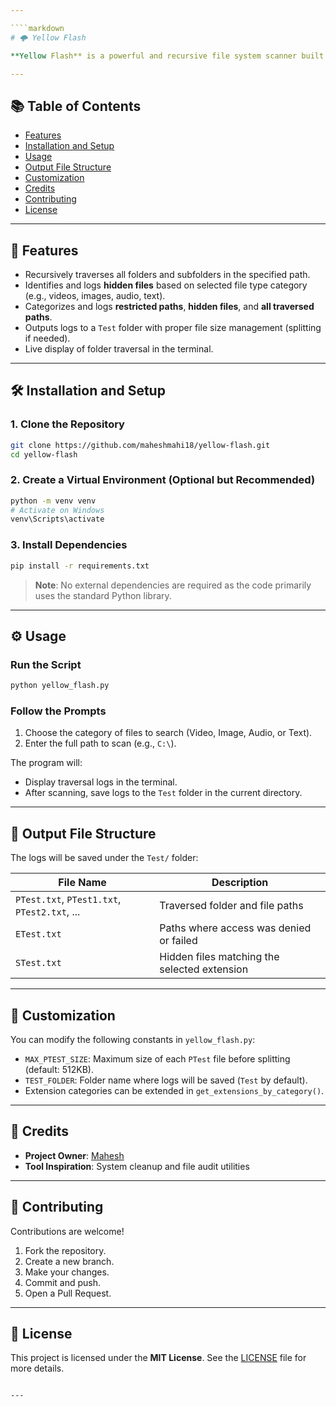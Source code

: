 ```yaml
---

````markdown
# 🌩️ Yellow Flash

**Yellow Flash** is a powerful and recursive file system scanner built in Python. It traverses all folders and subfolders from a given path, logs traversal steps, detects **hidden files**, and handles **access-restricted directories**. The logs are categorized and saved after the scan into organized text files.

---
```


## 📚 Table of Contents

- [Features](#features)  
- [Installation and Setup](#installation-and-setup)  
- [Usage](#usage)  
- [Output File Structure](#output-file-structure)  
- [Customization](#customization)  
- [Credits](#credits)  
- [Contributing](#contributing)  
- [License](#license)

---

## 🚀 Features

- Recursively traverses all folders and subfolders in the specified path.
- Identifies and logs **hidden files** based on selected file type category (e.g., videos, images, audio, text).
- Categorizes and logs **restricted paths**, **hidden files**, and **all traversed paths**.
- Outputs logs to a `Test` folder with proper file size management (splitting if needed).
- Live display of folder traversal in the terminal.

---

## 🛠️ Installation and Setup

### 1. Clone the Repository

```bash
git clone https://github.com/maheshmahi18/yellow-flash.git
cd yellow-flash
````

### 2. Create a Virtual Environment (Optional but Recommended)

```bash
python -m venv venv
# Activate on Windows
venv\Scripts\activate
```

### 3. Install Dependencies

```bash
pip install -r requirements.txt
```

> **Note**: No external dependencies are required as the code primarily uses the standard Python library.

---

## ⚙️ Usage

### Run the Script

```bash
python yellow_flash.py
```

### Follow the Prompts

1. Choose the category of files to search (Video, Image, Audio, or Text).
2. Enter the full path to scan (e.g., `C:\`).

The program will:

* Display traversal logs in the terminal.
* After scanning, save logs to the `Test` folder in the current directory.

---

## 📁 Output File Structure

The logs will be saved under the `Test/` folder:

| File Name                                    | Description                                  |
| -------------------------------------------- | -------------------------------------------- |
| `PTest.txt`, `PTest1.txt`, `PTest2.txt`, ... | Traversed folder and file paths              |
| `ETest.txt`                                  | Paths where access was denied or failed      |
| `STest.txt`                                  | Hidden files matching the selected extension |

---

## 🧩 Customization

You can modify the following constants in `yellow_flash.py`:

* `MAX_PTEST_SIZE`: Maximum size of each `PTest` file before splitting (default: 512KB).
* `TEST_FOLDER`: Folder name where logs will be saved (`Test` by default).
* Extension categories can be extended in `get_extensions_by_category()`.

---

## 👤 Credits

* **Project Owner**: [Mahesh](mailto:gorlamahii@gmail.com)
* **Tool Inspiration**: System cleanup and file audit utilities

---

## 🤝 Contributing

Contributions are welcome!

1. Fork the repository.
2. Create a new branch.
3. Make your changes.
4. Commit and push.
5. Open a Pull Request.

---

## 📄 License

This project is licensed under the **MIT License**. See the [LICENSE](./LICENSE) file for more details.

```

---

